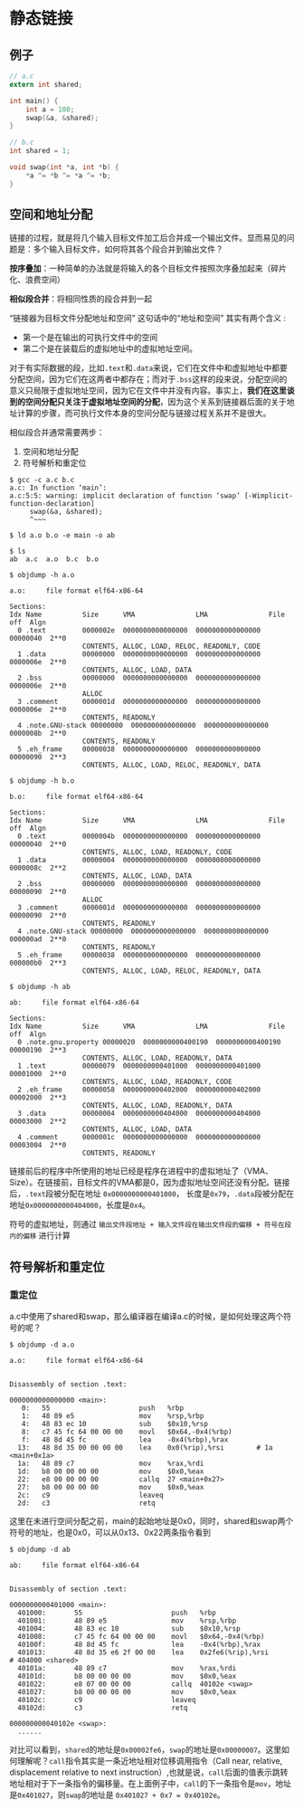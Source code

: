 # 静态链接

## 例子

```c
// a.c
extern int shared;

int main() {
    int a = 100;
    swap(&a, &shared);
}

// b.c
int shared = 1;

void swap(int *a, int *b) {
    *a ^= *b ^= *a ^= *b;
}
```

## 空间和地址分配

链接的过程，就是将几个输入目标文件加工后合并成一个输出文件。显而易见的问题是：多个输入目标文件，如何将其各个段合并到输出文件？

**按序叠加**：一种简单的办法就是将输入的各个目标文件按照次序叠加起来（碎片化、浪费空间）

**相似段合并**：将相同性质的段合并到一起

“链接器为目标文件分配地址和空间” 这句话中的“地址和空间” 其实有两个含义 :

* 第一个是在输出的可执行文件中的空间
* 第二个是在装载后的虚拟地址中的虚拟地址空间。
  
对于有实际数据的段，比如`.text`和`.data`来说，它们在文件中和虚拟地址中都要分配空间，因为它们在这两者中都存在；而对于`.bss`这样的段来说，分配空间的意义只局限于虚拟地址空间，因为它在文件中并没有内容。事实上，**我们在这里谈到的空间分配只关注于虚拟地址空间的分配**，因为这个关系到链接器后面的关于地址计算的步骤，而可执行文件本身的空间分配与链接过程关系并不是很大。

相似段合并通常需要两步：

1. 空间和地址分配
2. 符号解析和重定位

```shell
$ gcc -c a.c b.c
a.c: In function ‘main’:
a.c:5:5: warning: implicit declaration of function ‘swap’ [-Wimplicit-function-declaration]
     swap(&a, &shared);
     ^~~~

$ ld a.o b.o -e main -o ab

$ ls
ab  a.c  a.o  b.c  b.o

$ objdump -h a.o

a.o:     file format elf64-x86-64

Sections:
Idx Name          Size      VMA               LMA               File off  Algn
  0 .text         0000002e  0000000000000000  0000000000000000  00000040  2**0
                  CONTENTS, ALLOC, LOAD, RELOC, READONLY, CODE
  1 .data         00000000  0000000000000000  0000000000000000  0000006e  2**0
                  CONTENTS, ALLOC, LOAD, DATA
  2 .bss          00000000  0000000000000000  0000000000000000  0000006e  2**0
                  ALLOC
  3 .comment      0000001d  0000000000000000  0000000000000000  0000006e  2**0
                  CONTENTS, READONLY
  4 .note.GNU-stack 00000000  0000000000000000  0000000000000000  0000008b  2**0
                  CONTENTS, READONLY
  5 .eh_frame     00000038  0000000000000000  0000000000000000  00000090  2**3
                  CONTENTS, ALLOC, LOAD, RELOC, READONLY, DATA

$ objdump -h b.o

b.o:     file format elf64-x86-64

Sections:
Idx Name          Size      VMA               LMA               File off  Algn
  0 .text         0000004b  0000000000000000  0000000000000000  00000040  2**0
                  CONTENTS, ALLOC, LOAD, READONLY, CODE
  1 .data         00000004  0000000000000000  0000000000000000  0000008c  2**2
                  CONTENTS, ALLOC, LOAD, DATA
  2 .bss          00000000  0000000000000000  0000000000000000  00000090  2**0
                  ALLOC
  3 .comment      0000001d  0000000000000000  0000000000000000  00000090  2**0
                  CONTENTS, READONLY
  4 .note.GNU-stack 00000000  0000000000000000  0000000000000000  000000ad  2**0
                  CONTENTS, READONLY
  5 .eh_frame     00000038  0000000000000000  0000000000000000  000000b0  2**3
                  CONTENTS, ALLOC, LOAD, RELOC, READONLY, DATA

$ objdump -h ab

ab:     file format elf64-x86-64

Sections:
Idx Name          Size      VMA               LMA               File off  Algn
  0 .note.gnu.property 00000020  0000000000400190  0000000000400190  00000190  2**3
                  CONTENTS, ALLOC, LOAD, READONLY, DATA
  1 .text         00000079  0000000000401000  0000000000401000  00001000  2**0
                  CONTENTS, ALLOC, LOAD, READONLY, CODE
  2 .eh_frame     00000058  0000000000402000  0000000000402000  00002000  2**3
                  CONTENTS, ALLOC, LOAD, READONLY, DATA
  3 .data         00000004  0000000000404000  0000000000404000  00003000  2**2
                  CONTENTS, ALLOC, LOAD, DATA
  4 .comment      0000001c  0000000000000000  0000000000000000  00003004  2**0
                  CONTENTS, READONLY
```

链接前后的程序中所使用的地址已经是程序在进程中的虚拟地址了（VMA、 Size）。在链接前，目标文件的VMA都是0，因为虚拟地址空间还没有分配。链接后，`.text`段被分配在地址 `0x0000000000401000`， 长度是`0x79`，`.data`段被分配在地址`0x0000000000404000`，长度是`0x4`。

符号的虚拟地址，则通过 `输出文件段地址 + 输入文件段在输出文件段的偏移 + 符号在段内的偏移` 进行计算

## 符号解析和重定位

### 重定位

a.c中使用了shared和swap，那么编译器在编译a.c的时候，是如何处理这两个符号的呢？

```shell
$ objdump -d a.o

a.o:     file format elf64-x86-64


Disassembly of section .text:

0000000000000000 <main>:
   0:   55                      push   %rbp
   1:   48 89 e5                mov    %rsp,%rbp
   4:   48 83 ec 10             sub    $0x10,%rsp
   8:   c7 45 fc 64 00 00 00    movl   $0x64,-0x4(%rbp)
   f:   48 8d 45 fc             lea    -0x4(%rbp),%rax
  13:   48 8d 35 00 00 00 00    lea    0x0(%rip),%rsi        # 1a <main+0x1a>
  1a:   48 89 c7                mov    %rax,%rdi
  1d:   b8 00 00 00 00          mov    $0x0,%eax
  22:   e8 00 00 00 00          callq  27 <main+0x27>
  27:   b8 00 00 00 00          mov    $0x0,%eax
  2c:   c9                      leaveq 
  2d:   c3                      retq 
```

这里在未进行空间分配之前，main的起始地址是0x0，同时，shared和swap两个符号的地址，也是0x0，可以从0x13、0x22两条指令看到

```shell
$ objdump -d ab

ab:     file format elf64-x86-64


Disassembly of section .text:

0000000000401000 <main>:
  401000:       55                      push   %rbp
  401001:       48 89 e5                mov    %rsp,%rbp
  401004:       48 83 ec 10             sub    $0x10,%rsp
  401008:       c7 45 fc 64 00 00 00    movl   $0x64,-0x4(%rbp)
  40100f:       48 8d 45 fc             lea    -0x4(%rbp),%rax
  401013:       48 8d 35 e6 2f 00 00    lea    0x2fe6(%rip),%rsi        # 404000 <shared>
  40101a:       48 89 c7                mov    %rax,%rdi
  40101d:       b8 00 00 00 00          mov    $0x0,%eax
  401022:       e8 07 00 00 00          callq  40102e <swap>
  401027:       b8 00 00 00 00          mov    $0x0,%eax
  40102c:       c9                      leaveq 
  40102d:       c3                      retq   

000000000040102e <swap>:
  ......
```

对比可以看到，`shared`的地址是`0x00002fe6`，`swap`的地址是`0x00000007`。这里如何理解呢？`call`指令其实是一条近地址相对位移调用指令（Call near, relative, displacement relative to next instruction）,也就是说，`call`后面的值表示跳转地址相对于下一条指令的偏移量。在上面例子中，`call`的下一条指令是`mov`，地址是`0x401027`，则`swap`的地址是 `0x401027 + 0x7 = 0x40102e`。
